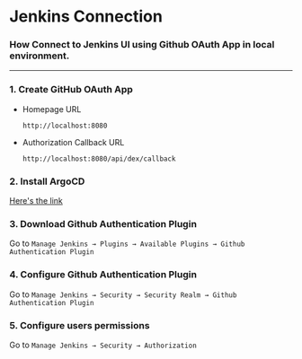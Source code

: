 # Jenkins Connection
### How Connect to Jenkins UI using Github OAuth App in local environment.
---

### 1. Create GitHub OAuth App
- Homepage URL

  ```http://localhost:8080```

- Authorization Callback URL

  ```http://localhost:8080/api/dex/callback```

### 2. Install ArgoCD
[Here's the link](https://www.jenkins.io/doc/book/installing/)

### 3. Download Github Authentication Plugin
Go to
```Manage Jenkins → Plugins → Available Plugins → Github Authentication Plugin```

### 4. Configure Github Authentication Plugin
Go to ```Manage Jenkins → Security → Security Realm → Github Authentication Plugin```

### 5. Configure users permissions
Go to ```Manage Jenkins → Security → Authorization```
